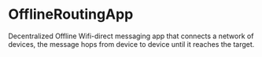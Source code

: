 # OfflineRoutingApp
Decentralized Offline Wifi-direct messaging app that connects a network of devices, the message hops from device to device until it reaches the target.
